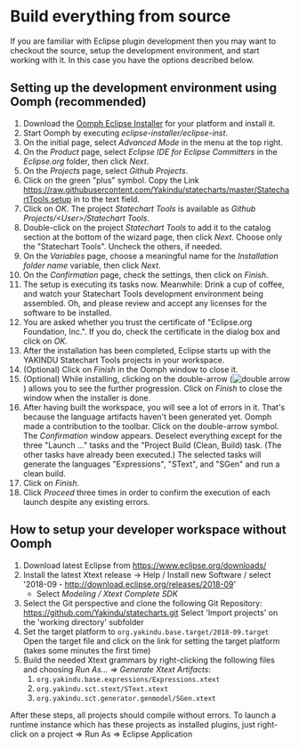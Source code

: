 # Build everything from source

If you are familiar with Eclipse plugin development then you may want to checkout the source, setup the development environment, and start working with it. In this case you have the options described below.

## Setting up the development environment using Oomph (recommended)

1. Download the <a href="https://wiki.eclipse.org/Eclipse_Oomph_Installer" target="_blank">Oomph Eclipse Installer</a> for your platform and install it.
2. Start Oomph by executing *eclipse-installer/eclipse-inst*.
3. On the initial page, select *Advanced Mode* in the menu at the top right.
4. On the *Product* page, select *Eclipse IDE for Eclipse Committers* in the *Eclipse.org* folder, then click *Next*.
5. On the *Projects* page, select *Github Projects*.
6. Click on the green "plus" symbol. Copy the Link https://raw.githubusercontent.com/Yakindu/statecharts/master/StatechartTools.setup in to the text field.
7. Click on *OK*. The project *Statechart Tools* is available as *Github Projects/&lt;User&gt;/Statechart Tools*.
8. Double-click on the project *Statechart Tools* to add it to the catalog section at the bottom of the wizard page, then click *Next*. Choose only the "Statechart Tools". Uncheck the others, if needed.
9. On the *Variables* page, choose a meaningful name for the *Installation folder name* variable, then click *Next*.
10. On the *Confirmation* page, check the settings, then click on *Finish*.
11. The setup is executing its tasks now. Meanwhile: Drink a cup of coffee, and watch your Statechart Tools development environment being assembled. Oh, and please review and accept any licenses for the software to be installed.
12. You are asked whether you trust the certificate of "Eclipse.org Foundation, Inc.". If you do, check the certificate in the dialog box and click on *OK*.
13. After the installation has been completed, Eclipse starts up with the YAKINDU Statechart Tools projects in your workspace.
14. (Optional) Click on *Finish* in the Oomph window to close it. 
15. (Optional) While installing, clicking on the double-arrow (![double arrow](oomph_icon.png)) allows you to see the further progression. Click on *Finish* to close the window when the installer is done.
16. After having built the workspace, you will see a lot of errors in it. That's because the language artifacts haven't been generated yet. Oomph made a contribution to the toolbar. Click on the double-arrow symbol. The *Confirmation* window appears. Deselect everything except for the three "Launch …" tasks and the "Project Build (Clean, Build) task. (The other tasks have already been executed.) The selected tasks will generate the languages "Expressions", "SText", and "SGen" and run a clean build.
17. Click on *Finish*.
18. Click *Proceed* three times in order to confirm the execution of each launch despite any existing errors.

## How to setup your developer workspace without Oomph
1. Download latest Eclipse from https://www.eclipse.org/downloads/
2. Install the latest Xtext release -> Help / Install new Software / select '2018-09 - http://download.eclipse.org/releases/2018-09'
    * Select *Modeling / Xtext Complete SDK*
3. Select the Git perspective and clone the following Git Repository:
https://github.com/Yakindu/statecharts.git
Select 'Import projects' on the 'working directory' subfolder
4. Set the target platform to `org.yakindu.base.target/2018-09.target`
Open the target file and click on the link for setting the target platform (takes some minutes the first time)
5. Build the needed Xtext grammars by right-clicking the following files and choosing *Run As... => Generate Xtext Artifacts*:
    1. `org.yakindu.base.expressions/Expressions.xtext`
    1. `org.yakindu.sct.stext/SText.xtext`
    1. `org.yakindu.sct.generator.genmodel/SGen.xtext`


After these steps, all projects should compile without errors. To launch a runtime instance which has these projects as installed plugins, just right-click on a project => Run As => Eclipse Application